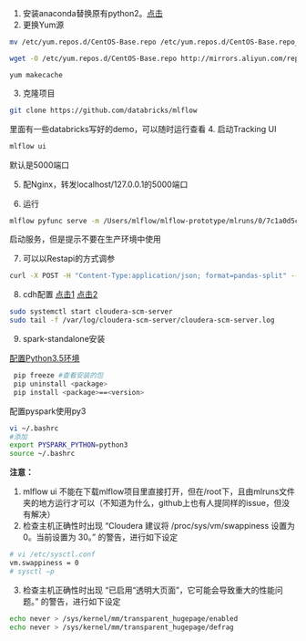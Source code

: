 1. 安装anaconda替换原有python2。[点击](https://blog.csdn.net/qq_36527339/article/details/81347353)
2. 更换Yum源
```bash
mv /etc/yum.repos.d/CentOS-Base.repo /etc/yum.repos.d/CentOS-Base.repo_bak
```
```bash
wget -O /etc/yum.repos.d/CentOS-Base.repo http://mirrors.aliyun.com/repo/Centos-7.repo
```
```shell
yum makecache
```
3. 克隆项目
```bash
git clone https://github.com/databricks/mlflow
```
里面有一些databricks写好的demo，可以随时运行查看
4. 启动Tracking UI
```bash
mlflow ui
```
默认是5000端口

5. 配Nginx，转发localhost/127.0.0.1的5000端口

6. 运行
```bash
mlflow pyfunc serve -m /Users/mlflow/mlflow-prototype/mlruns/0/7c1a0d5c42844dcdb8f5191146925174/artifacts/model -p 1234
```
启动服务，但是提示不要在生产环境中使用

7. 可以以Restapi的方式调参
```bash
curl -X POST -H "Content-Type:application/json; format=pandas-split" --data '{"columns":["alcohol", "chlorides", "citric acid", "density", "fixed acidity", "free sulfur dioxide", "pH", "residual sugar", "sulphates", "total sulfur dioxide", "volatile acidity"],"data":[[12.8, 0.029, 0.48, 0.98, 6.2, 29, 3.33, 1.2, 0.39, 75, 0.66]]}' http://127.0.0.1:1234/invocations
```

8. cdh配置
[点击1](https://www.jianshu.com/p/b9b8a6876402)
[点击2](https://www.jianshu.com/p/d2c524ec0d1b)
```bash
sudo systemctl start cloudera-scm-server
sudo tail -f /var/log/cloudera-scm-server/cloudera-scm-server.log
```

9. spark-standalone安装

  [配置Python3.5环境](https://blog.csdn.net/qq_40816112/article/details/87262410)

  ```bash
   pip freeze #查看安装的包
   pip uninstall <package>
   pip install <package>==<version>
  ```

 配置pyspark使用py3
  ```bash
  vi ~/.bashrc
  #添加
  export PYSPARK_PYTHON=python3
  source ~/.bashrc
  ```


**注意：**
1. mlflow ui 不能在下载mlflow项目里直接打开，但在/root下，且由mlruns文件夹的地方运行才可以（不知道为什么，github上也有人提同样的issue，但没有解决）
2. 检查主机正确性时出现 “Cloudera 建议将 /proc/sys/vm/swappiness 设置为 0。当前设置为 30。” 的警告，进行如下设定
```bash
# vi /etc/sysctl.conf
vm.swappiness = 0
# sysctl –p
```
3. 检查主机正确性时出现 “已启用“透明大页面”，它可能会导致重大的性能问题。” 的警告，进行如下设定
```bash
echo never > /sys/kernel/mm/transparent_hugepage/enabled
echo never > /sys/kernel/mm/transparent_hugepage/defrag
```
